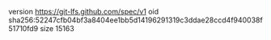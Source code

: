 version https://git-lfs.github.com/spec/v1
oid sha256:52247cfb04bf3a8404ee1bb5d14196291319c3ddae28ccd4f940038f51710fd9
size 15163
